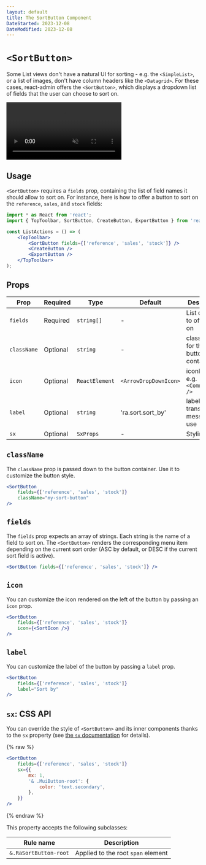 ```yaml
---
layout: default
title: The SortButton Component
DateStarted: 2023-12-08
DateModified: 2023-12-08
---
```


# `<SortButton>`

Some List views don't have a natural UI for sorting - e.g. the `<SimpleList>`, or a list of images, don't have column headers like the `<Datagrid>`. For these cases, react-admin offers the `<SortButton>`, which displays a dropdown list of fields that the user can choose to sort on.

<video controls autoplay playsinline muted loop>
  <source src="./img/sort-button.webm" type="video/webm"/>
  <source src="./img/sort-button.mp4" type="video/mp4"/>
  Your browser does not support the video tag.
</video>


## Usage

`<SortButton>` requires a `fields` prop, containing the list of field names it should allow to sort on. For instance, here is how to offer a button to sort on the `reference`, `sales`, and `stock` fields:

```jsx
import * as React from 'react';
import { TopToolbar, SortButton, CreateButton, ExportButton } from 'react-admin';

const ListActions = () => (
    <TopToolbar>
        <SortButton fields={['reference', 'sales', 'stock']} />
        <CreateButton />
        <ExportButton />
    </TopToolbar>
);
```

## Props

| Prop        | Required | Type           | Default               | Description                         |
|-------------|----------|----------------|-----------------------|-------------------------------------|
| `fields`    | Required | `string[]`     | -                     | List of fields to offer sort on     |
| `className` | Optional | `string  `     | -                     | class name for the button container |
| `icon`      | Optional | `ReactElement` | `<ArrowDropDownIcon>` | iconElement, e.g. `<CommentIcon />` |
| `label`     | Optional | `string`       | 'ra.sort.sort_by'     | label or translation message to use |
| `sx`        | Optional | `SxProps`      | -                     | Styling                             |

## `className`

The `className` prop is passed down to the button container. Use it to customize the button style.

```jsx
<SortButton 
    fields={['reference', 'sales', 'stock']}
    className="my-sort-button"
/>
```

## `fields`

The `fields` prop expects an array of strings. Each string is the name of a field to sort on. The `<SortButton>` renders the corresponding menu item depending on the current sort order (ASC by default, or DESC if the current sort field is active).

```jsx
<SortButton fields={['reference', 'sales', 'stock']} />
```

## `icon`

You can customize the icon rendered on the left of the button by passing an `icon` prop.

```jsx
<SortButton 
    fields={['reference', 'sales', 'stock']}
    icon={<SortIcon />}
/>
```

## `label`

You can customize the label of the button by passing a `label` prop.

```jsx
<SortButton 
    fields={['reference', 'sales', 'stock']}
    label="Sort by"
/>
```

## `sx`: CSS API

You can override the style of `<SortButton>` and its inner components thanks to the `sx` property (see [the `sx` documentation](./SX.md) for details).

{% raw %}
```jsx
<SortButton 
    fields={['reference', 'sales', 'stock']}
    sx={{
        mx: 1,
        '& .MuiButton-root': {
            color: 'text.secondary',
        },
    }}
/>
```
{% endraw %}

This property accepts the following subclasses:

| Rule name             | Description                        |
|-----------------------|------------------------------------|
| `&.RaSortButton-root` | Applied to the root `span` element |